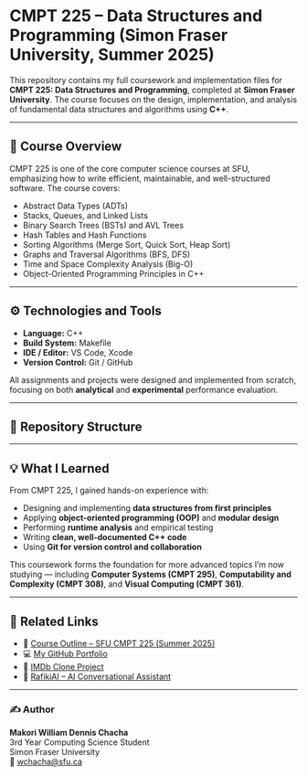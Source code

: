 # CMPT 225 – Data Structures and Programming (Simon Fraser University, Summer 2025)

This repository contains my full coursework and implementation files for **CMPT 225: Data Structures and Programming**, completed at **Simon Fraser University**. The course focuses on the design, implementation, and analysis of fundamental data structures and algorithms using **C++**.

---

## 🧠 Course Overview
CMPT 225 is one of the core computer science courses at SFU, emphasizing how to write efficient, maintainable, and well-structured software. The course covers:

- Abstract Data Types (ADTs)
- Stacks, Queues, and Linked Lists  
- Binary Search Trees (BSTs) and AVL Trees  
- Hash Tables and Hash Functions  
- Sorting Algorithms (Merge Sort, Quick Sort, Heap Sort)  
- Graphs and Traversal Algorithms (BFS, DFS)  
- Time and Space Complexity Analysis (Big-O)  
- Object-Oriented Programming Principles in C++

---

## ⚙️ Technologies and Tools
- **Language:** C++  
- **Build System:** Makefile  
- **IDE / Editor:** VS Code, Xcode  
- **Version Control:** Git / GitHub  

All assignments and projects were designed and implemented from scratch, focusing on both **analytical** and **experimental** performance evaluation.

---

## 📁 Repository Structure

---

## 💡 What I Learned
From CMPT 225, I gained hands-on experience with:
- Designing and implementing **data structures from first principles**
- Applying **object-oriented programming (OOP)** and **modular design**
- Performing **runtime analysis** and empirical testing
- Writing **clean, well-documented C++ code**
- Using **Git for version control and collaboration**

This coursework forms the foundation for more advanced topics I’m now studying — including **Computer Systems (CMPT 295)**, **Computability and Complexity (CMPT 308)**, and **Visual Computing (CMPT 361)**.

---

## 🔗 Related Links
- 📘 [Course Outline – SFU CMPT 225 (Summer 2025)](https://www.sfu.ca/outlines.html?2025/summer/cmpt/225/d100)
- 💻 [My GitHub Portfolio](https://github.com/WilliamMakori)
- 🧩 [IMDb Clone Project](https://github.com/WilliamMakori/imdb-clone)
- 🤖 [RafikiAI – AI Conversational Assistant](https://github.com/WilliamMakori/RafikiAI)

---

### ✍️ Author
**Makori William Dennis Chacha**  
3rd Year Computing Science Student  
Simon Fraser University  
📧 [wchacha@sfu.ca](mailto:wchacha@sfu.ca)
